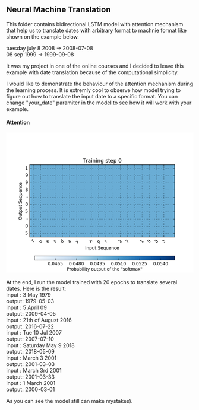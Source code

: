 ## Neural Machine Translation

This folder contains bidirectional LSTM model with attention mechanism that help us to translate dates with arbitrary format to machnie format like shown on the example below.   
  
tuesday july 8 2008 -> 2008-07-08  
08 sep 1999 -> 1999-09-08  
 
It was my project in one of the online courses and I decided to leave this example with date translation because of the computational simplicity. 

I would like to demonstrate the behaviour of the attention mechanism during the learning process. It is extremly cool to observe how model trying to figure out how to translate the input date to a specific format. You can change "your_date" paramiter in the model to see how it will work with your example.

#### Attention

<img src="output/attention.gif">

At the end, I run the model trained with 20 epochs to translate several dates. Here is the result:  
input : 3 May 1979  
output: 1979-05-03  
input : 5 April 09  
output: 2009-04-05  
input : 21th of August 2016  
output: 2016-07-22  
input : Tue 10 Jul 2007  
output: 2007-07-10  
input : Saturday May 9 2018  
output: 2018-05-09  
input : March 3 2001  
output: 2001-03-03  
input : March 3rd 2001  
output: 2001-03-33  
input : 1 March 2001  
output: 2000-03-01  

As you can see the model still can make mystakes).
